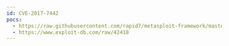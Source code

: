 ```yaml
---
id: CVE-2017-7442
pocs:
  - https://raw.githubusercontent.com/rapid7/metasploit-framework/master/modules/exploits/windows/fileformat/nitro_reader_jsapi.rb
  - https://www.exploit-db.com/raw/42418
---
```

